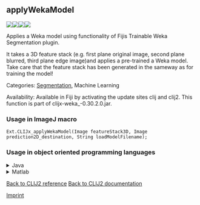 ## applyWekaModel
<img src="images/mini_empty_logo.png"/><img src="images/mini_empty_logo.png"/><img src="images/mini_clijx_logo.png"/><img src="images/mini_empty_logo.png"/>

Applies a Weka model using functionality of Fijis Trainable Weka Segmentation plugin. 

It takes a 3D feature stack (e.g. first plane original image, second plane blurred, third plane edge image)and applies a pre-trained a Weka model. Take care that the feature stack has been generated in the sameway as for training the model!

Categories: [Segmentation](https://clij.github.io/clij2-docs/reference__segmentation), Machine Learning

Availability: Available in Fiji by activating the update sites clij and clij2.
This function is part of clijx-weka_-0.30.2.0.jar.

### Usage in ImageJ macro
```
Ext.CLIJx_applyWekaModel(Image featureStack3D, Image prediction2D_destination, String loadModelFilename);
```


### Usage in object oriented programming languages



<details>

<summary>
Java
</summary>
<pre class="highlight">// init CLIJ and GPU
import net.haesleinhuepf.clijx.CLIJx;
import net.haesleinhuepf.clij.clearcl.ClearCLBuffer;
CLIJx clijx = CLIJx.getInstance();

// get input parameters
ClearCLBuffer featureStack3D = clijx.push(featureStack3DImagePlus);
prediction2D_destination = clijx.create(featureStack3D);
</pre>

<pre class="highlight">
// Execute operation on GPU
CLIJxWeka2 resultApplyWekaModel = clijx.applyWekaModel(featureStack3D, prediction2D_destination, loadModelFilename);
</pre>

<pre class="highlight">
// show result
System.out.println(resultApplyWekaModel);
prediction2D_destinationImagePlus = clijx.pull(prediction2D_destination);
prediction2D_destinationImagePlus.show();

// cleanup memory on GPU
clijx.release(featureStack3D);
clijx.release(prediction2D_destination);
</pre>

</details>



<details>

<summary>
Matlab
</summary>
<pre class="highlight">% init CLIJ and GPU
clijx = init_clatlabx();

% get input parameters
featureStack3D = clijx.pushMat(featureStack3D_matrix);
prediction2D_destination = clijx.create(featureStack3D);
</pre>

<pre class="highlight">
% Execute operation on GPU
CLIJxWeka2 resultApplyWekaModel = clijx.applyWekaModel(featureStack3D, prediction2D_destination, loadModelFilename);
</pre>

<pre class="highlight">
% show result
System.out.println(resultApplyWekaModel);
prediction2D_destination = clijx.pullMat(prediction2D_destination)

% cleanup memory on GPU
clijx.release(featureStack3D);
clijx.release(prediction2D_destination);
</pre>

</details>



[Back to CLIJ2 reference](https://clij.github.io/clij2-docs/reference)
[Back to CLIJ2 documentation](https://clij.github.io/clij2-docs)

[Imprint](https://clij.github.io/imprint)
